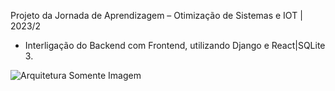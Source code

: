 Projeto da Jornada de Aprendizagem – Otimização de Sistemas e IOT | 2023/2

- Interligação do Backend com Frontend, utilizando Django e React|SQLite 3.
  
![Arquitetura Somente Imagem](https://github.com/ikedayuji/Jornada_2023-2_Integracao_Frontend_Backend/assets/93358246/2063823d-8289-4024-a407-61b579c05299)
